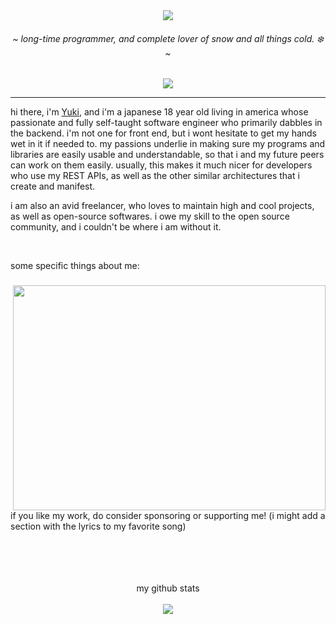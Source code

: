 <div align="center">
    <img src="https://github.com/irisuwastaken/irisuwastaken/blob/main/wan.png?raw=true" />
    <h6>~ <i>long-time programmer, and complete lover of snow and all things cold. ❄️</i> ~</h6>
    <!-- badges -->
    <img src="https://visitor-badge.glitch.me/badge?page_id=irisuwastaken.irisuwastaken" />
</div>

<hr />

hi there, i'm [Yuki](https://github.com/irisuwastaken), and i'm a japanese 18 year old living in america whose passionate and fully self-taught software engineer who primarily dabbles in the backend. i'm not one for front end, but i wont hesitate to get my hands wet in it if needed to. my passions underlie in making sure my programs and libraries are easily usable and understandable, so that i and my future peers can work on them easily. usually, this makes it much nicer for developers who use my REST APIs, as well as the other similar architectures that i create and manifest.

i am also an avid freelancer, who loves to maintain high and cool projects, as well as open-source softwares. i owe my skill to the open source community, and i couldn't be where i am without it.

<br />

some specific things about me:
### <img align="right" src="https://m.media-amazon.com/images/I/61qBaKk+88L._SL1000_.jpg" width="500" height="360" />
```js
class Yuki extends Programmer {
    age = 18;
    pronouns = "she / her";
    languages = [JavaScript, CSharp, Lua, Rust, C++, Haskell]; // order from most used to least
        
    constructor() {
        super("JavaScript"); // programmer constructor takes a main language parameter
        
        // do it if you dare.
        this.pattable = false;
    }
    
    pat() {
        return "*patted Yuki*";
    }
}
```

if you like my work, do consider sponsoring or supporting me! (i might add a section with the lyrics to my favorite song)

<br />
<br />
<br />
<br />

<div align="center">
    my github stats
    <br />
    <br />
    <img src="https://github-readme-stats.vercel.app/api?username=irisuwastaken">
</div>
